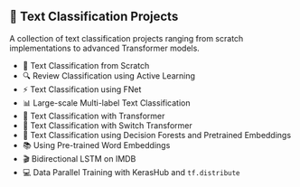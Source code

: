 <h2>📂 Text Classification Projects</h2>

<p>A collection of text classification projects ranging from scratch implementations to advanced Transformer models.</p>

<ul>
  <li>📝 Text Classification from Scratch</li>
  <li>🔍 Review Classification using Active Learning</li>
  <li>⚡ Text Classification using FNet</li>
  <li>📊 Large-scale Multi-label Text Classification</li>
  <li>🤖 Text Classification with Transformer</li>
  <li>🔀 Text Classification with Switch Transformer</li>
  <li>🌲 Text Classification using Decision Forests and Pretrained Embeddings</li>
  <li>📚 Using Pre-trained Word Embeddings</li>
  <li>🎬 Bidirectional LSTM on IMDB</li>
  <li>💻 Data Parallel Training with KerasHub and <code>tf.distribute</code></li>
</ul>

